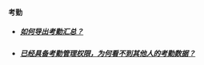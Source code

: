 #### 考勤

* ##### [如何导出考勤汇总？ ](https://worktile.com/club/baike/3839424b04d0457fb98327ed3c00b013)

* ##### [已经具备考勤管理权限，为何看不到其他人的考勤数据？ ](https://worktile.com/club/baike/c3842c122b1747feae469b117bfd5e88)